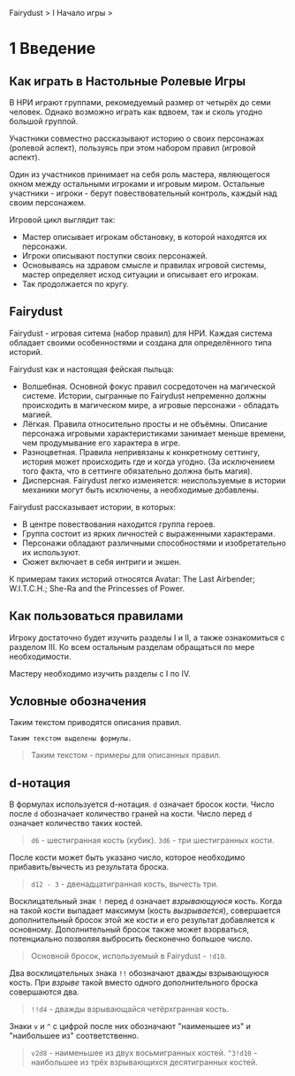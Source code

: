 Fairydust > I Начало игры >

# 1 Введение

## Как играть в Настольные Ролевые Игры

В НРИ играют группами, рекомедуемый размер от четырёх до семи человек.
Однако возможно играть как вдвоем, так и сколь угодно большой группой.

Участники совместно рассказывают историю о своих персонажах (ролевой аспект),
пользуясь при этом набором правил (игровой аспект).

Один из участников принимает на себя роль мастера, являющегося окном между остальными игроками и игровым миром.
Остальные участники - игроки - берут повествовательный контроль, каждый над своим персонажем.

Игровой цикл выглядит так:
- Мастер описывает игрокам обстановку, в которой находятся их персонажи.
- Игроки описывают поступки своих персонажей.
- Основываясь на здравом смысле и правилах игровой системы, мастер определяет исход ситуации и описывает его игрокам.
- Так продолжается по кругу.

## Fairydust

Fairydust - игровая ситема (набор правил) для НРИ.
Каждая система обладает своими особенностями и создана для определённого типа историй.

Fairydust как и настоящая фейская пыльца:
- Волшебная. Основной фокус правил сосредоточен на магической системе.
  Истории, сыгранные по Fairydust непременно должны происходить в магическом мире,
  а игровые персонажи - обладать магией.
- Лёгкая. Правила относительно просты и не объёмны.
  Описание персонажа игровыми характеристиками занимает меньше времени,
  чем продумывание его характера в игре.
- Разноцветная. Правила непривязаны к конкретному сеттингу, история может происходить где и когда угодно.
  (За исключением того факта, что в сеттинге обязательно должна быть магия).
- Дисперсная. Fairydust легко изменяется: неиспользуемые в истории механики могут быть исключены,
  а необходимые добавлены.

Fairydust рассказывает истории, в которых:
- В центре повествования находится группа героев.
- Группа состоит из ярких личностей с выраженными характерами.
- Персонажи обладают различными способностями и изобретательно их используют.
- Сюжет включает в себя интриги и экшен.

К примерам таких историй относятся Avatar: The Last Airbender; W.I.T.C.H.; She-Ra and the Princesses of Power.

## Как пользоваться правилами

Игроку достаточно будет изучить разделы I и II, а также ознакомиться с разделом III.
Ко всем остальным разделам обращаться по мере необходимости.

Мастеру необходимо изучить разделы с I по IV.

## Условные обозначения

Таким текстом приводятся описания правил.

`Таким текстом выделены формулы.`

>Таким текстом - примеры для описанных правил.

## d-нотация

В формулах используется d-нотация. `d` означает бросок кости.
Число после `d` обозначает количество граней на кости.
Число перед `d` означает количество таких костей.

>`d6` - шестигранная кость (кубик).
>`3d6` - три шестигранных кости.

После кости может быть указано число, которое необходимо прибавить/вычесть из результата броска.

>`d12 - 3` - двенадцатигранная кость, вычесть три.

Восклицательный знак `!` перед `d` означает _взрывающуюся_ кость.
Когда на такой кости выпадает максимум (кость _вызрывается_),
совершается дополнительный бросок этой же кости и его результат добавляется к основному.
Дополнительный бросок также может взорваться, потенциально позволяя выбросить бесконечно большое число.

>Основной бросок, используемый в Fairydust - `!d10`.

Два восклицательных знака `!!` обозначают дважды взрывающуюся кость.
При _взрыве_ такой вместо одного дополнительного броска совершаются два.

>`!!d4` - дважды взрывающайся четёрхгранная кость.

Знаки `v` и `^` с цифрой после них обозначают "наименьшее из" и "наибольшее из" соответственно.

>`v2d8` - наименьшее из двух восьмигранных костей.
>`^3!d10` - наибольшее из трёх взрывающихся десятигранных костей.